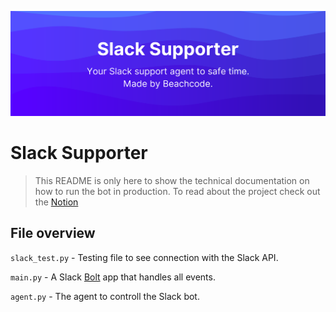 <p align="center">
  <img src="images/banner.png" />
</p>

# Slack Supporter

> This README is only here to show the technical documentation on how to run the bot in production. To read about the project check out the [Notion](https://fringe-windflower-85e.notion.site/Slack-Supporter-14cb29a2f80a8027a41adc00162adda0?pvs=4)

## File overview

`slack_test.py` - Testing file to see connection with the Slack API.

`main.py` - A Slack [Bolt](https://api.slack.com/bolt) app that handles all events.

`agent.py` - The agent to controll the Slack bot. 